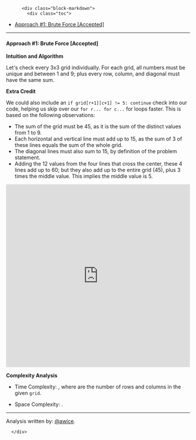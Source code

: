 <div class="article-body">
        
          <div class="block-markdown">
            <div class="toc">
<ul>
<li><a href="#approach-1-brute-force-accepted">Approach #1: Brute Force [Accepted]</a></li>
</ul>
</div>
<hr>
<h4 id="approach-1-brute-force-accepted">Approach #1: Brute Force [Accepted]</h4>
<p><strong>Intuition and Algorithm</strong></p>
<p>Let's check every 3x3 grid individually.  For each grid, all numbers must be unique and between 1 and 9; plus every row, column, and diagonal must have the same sum.</p>
<p><strong>Extra Credit</strong></p>
<p>We could also include an <code>if grid[r+1][c+1] != 5: continue</code> check into our code, helping us skip over our <code>for r... for c...</code> for loops faster.  This is based on the following observations:</p>
<ul>
<li>The sum of the grid must be 45, as it is the sum of the distinct values from 1 to 9.</li>
<li>Each horizontal and vertical line must add up to 15, as the sum of 3 of these lines equals the sum of the whole grid.</li>
<li>The diagonal lines must also sum to 15, by definition of the problem statement.</li>
<li>Adding the 12 values from the four lines that cross the center, these 4 lines add up to 60; but they also add up to the entire grid (45), plus 3 times the middle value.  This implies the middle value is 5.</li>
</ul>
<iframe src="https://leetcode.com/playground/6yuMDRxQ/shared" frameborder="0" width="100%" height="500" name="6yuMDRxQ"></iframe>

<p><strong>Complexity Analysis</strong></p>
<ul>
<li>
<p>Time Complexity:  <script type="math/tex; mode=display">O(R*C)</script>, where <script type="math/tex; mode=display">R, C</script> are the number of rows and columns in the given <code>grid</code>.</p>
</li>
<li>
<p>Space Complexity:  <script type="math/tex; mode=display">O(1)</script>.</p>
</li>
</ul>
<hr>
<p>Analysis written by: <a href="https://leetcode.com/awice">@awice</a>.</p>
          </div>
        
      </div>